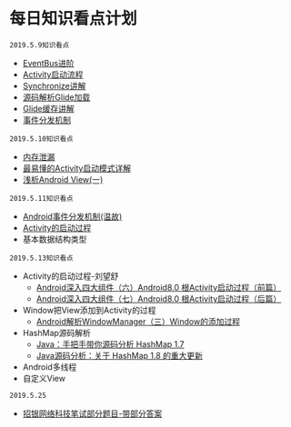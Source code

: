 # 每日知识看点计划
```
2019.5.9知识看点
```
- [EventBus进阶](https://blog.csdn.net/a553181867/article/details/52531479)
- [Activity启动流程](https://blog.csdn.net/a553181867/article/details/89917857)
- [Synchronize讲解](https://blog.csdn.net/carson_ho/article/details/82992269)
- [源码解析Glide加载](https://blog.csdn.net/carson_ho/article/details/79212841)
- [Glide缓存讲解](https://blog.csdn.net/carson_ho/article/details/79256892)
- [事件分发机制](https://blog.csdn.net/carson_ho/article/details/54136311)
```
2019.5.10知识看点
```
- [内存泄漏](https://www.jianshu.com/p/97fb764f2669)
- [最易懂的Activity启动模式详解](https://www.jianshu.com/p/399e83d02e33)
- [浅析Android View(一)](https://blog.csdn.net/soul_code/article/details/50477338)
```
2019.5.11知识看点
```
- [Android事件分发机制(温故)](https://blog.csdn.net/carson_ho/article/details/54136311)
- [Activity的启动过程](https://blog.csdn.net/a553181867/article/details/89917857)
- 基本数据结构类型
```
2019.5.13知识看点
```
- Activity的启动过程-刘望舒
    - [Android深入四大组件（六）Android8.0 根Activity启动过程（前篇）](http://liuwangshu.cn/framework/component/6-activity-start-1.html)
    - [Android深入四大组件（七）Android8.0 根Activity启动过程（后篇）](http://liuwangshu.cn/framework/component/7-activity-start-2.html)
- Window把View添加到Activity的过程
    - [Android解析WindowManager（三）Window的添加过程](http://liuwangshu.cn/framework/wm/3-add-window.html)
- HashMap源码解析
    - [Java：手把手带你源码分析 HashMap 1.7](https://blog.csdn.net/carson_ho/article/details/79373026)
    - [Java源码分析：关于 HashMap 1.8 的重大更新](https://blog.csdn.net/carson_ho/article/details/79373134)
- Android多线程
- 自定义View
```
2019.5.25
```
- [招银网络科技笔试部分题目-带部分答案](https://www.jianshu.com/p/3abeacbabbe8)
